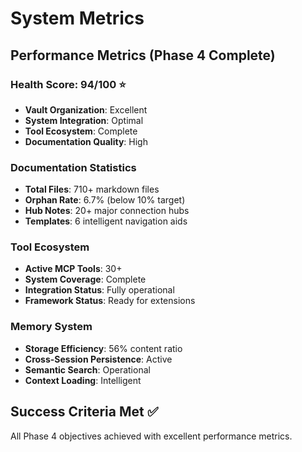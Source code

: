 # System Metrics

## Performance Metrics (Phase 4 Complete)

### Health Score: 94/100 ⭐
- **Vault Organization**: Excellent
- **System Integration**: Optimal  
- **Tool Ecosystem**: Complete
- **Documentation Quality**: High

### Documentation Statistics
- **Total Files**: 710+ markdown files
- **Orphan Rate**: 6.7% (below 10% target)
- **Hub Notes**: 20+ major connection hubs
- **Templates**: 6 intelligent navigation aids

### Tool Ecosystem
- **Active MCP Tools**: 30+
- **System Coverage**: Complete
- **Integration Status**: Fully operational
- **Framework Status**: Ready for extensions

### Memory System
- **Storage Efficiency**: 56% content ratio
- **Cross-Session Persistence**: Active
- **Semantic Search**: Operational  
- **Context Loading**: Intelligent

## Success Criteria Met ✅
All Phase 4 objectives achieved with excellent performance metrics.


